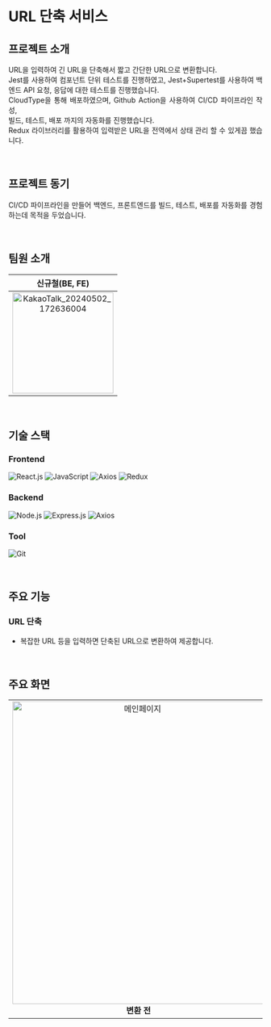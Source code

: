 URL 단축 서비스 
=========


## 프로젝트 소개

<p align="justify">
URL을 입력하여 긴 URL을 단축해서 짧고 간단한 URL으로 변환합니다.<br>
Jest를 사용하여 컴포넌트 단위 테스트를 진행하였고,
Jest+Supertest를 사용하여 백엔드 API 요청, 응답에 대한 테스트를 진행했습니다.<br>
CloudType을 통해 배포하였으며, Github Action을 사용하여 CI/CD 파이프라인 작성,<br>
빌드, 테스트, 배포 까지의 자동화를 진행했습니다.<br>
Redux 라이브러리를 활용하여 입력받은 URL을 전역에서 상태 관리 할 수 있게끔 했습니다.
</p>
<br>

## 프로젝트 동기

<p align="justify">
CI/CD 파이프라인을 만들어 백엔드, 프론트엔드를 빌드, 테스트, 배포를 자동화를 경험하는데 목적을 두었습니다.<br>
  
</p>
<br>

## 팀원 소개
| 신규철(BE, FE)     |
| :-----------------: |
| <img src="https://github.com/zzannorita/LetsDoIt/assets/135790442/ddb59533-4cba-43c1-9b0c-cf5e1c94137d" alt="KakaoTalk_20240502_172636004" width="200" height="200" /><br> |

<br>

## 기술 스택

### Frontend
![React.js](https://img.shields.io/badge/React.js-61DAFB?style=for-the-badge&logo=react&logoColor=white)
![JavaScript](https://img.shields.io/badge/javascript-%23323330.svg?style=for-the-badge&logo=javascript&logoColor=%23F7DF1E)
![Axios](https://img.shields.io/badge/Axios-007ACC?style=for-the-badge&logo=axios&logoColor=white)
![Redux](https://img.shields.io/badge/Redux-339933?style=for-the-badge&logo=redux&logoColor=white)

### Backend
![Node.js](https://img.shields.io/badge/Node.js-339933?style=for-the-badge&logo=nodedotjs&logoColor=white)
![Express.js](https://img.shields.io/badge/Express.js-000000?style=for-the-badge&logo=express&logoColor=white)
![Axios](https://img.shields.io/badge/Axios-5A29E4?style=for-the-badge&logo=axios&logoColor=white)


### Tool
![Git](https://img.shields.io/badge/Git-F05032?style=for-the-badge&logo=git&logoColor=white)


<br>


## 주요 기능

### URL 단축
+ 복잡한 URL 등을 입력하면 단축된 URL으로 변환하여 제공합니다.

<br>

## 주요 화면
<table>
  <tr>
    <td align="center">
      <img src="https://github.com/user-attachments/assets/412cce8e-2432-4d48-a4ab-6db5d6709841" alt="메인페이지" width="500" height="600" /><br>
      <strong>변환 전</strong>
    </td>
    <td align="center">
      <img src="https://github.com/user-attachments/assets/1bf3b432-ad6b-4706-bba9-25e24ba5120e" alt="메인페이지" width="500" height="600" /><br>
      <strong>변환 후</strong>
    </td>
  </tr>
</table>

<br>
